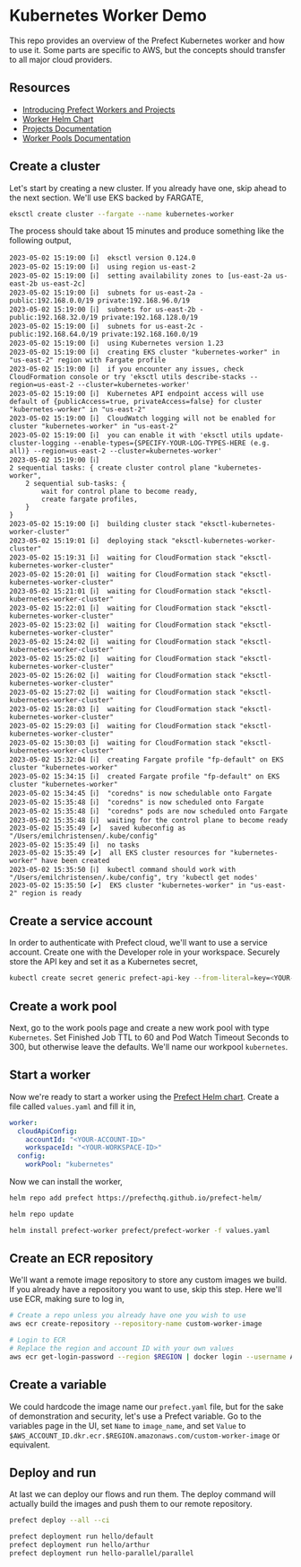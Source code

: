 # Kubernetes Worker Demo

This repo provides an overview of the Prefect Kubernetes worker and how to use it. Some parts are specific to AWS, but the concepts should transfer to all major cloud providers.

## Resources

- [Introducing Prefect Workers and Projects](https://www.prefect.io/guide/blog/introducing-prefect-workers-and-projects/)
- [Worker Helm Chart](https://github.com/PrefectHQ/prefect-helm/tree/main/charts/prefect-worker#prefect-worker)
- [Projects Documentation](https://docs.prefect.io/latest/concepts/projects/)
- [Worker Pools Documentation](https://docs.prefect.io/latest/concepts/work-pools/)

## Create a cluster

Let's start by creating a new cluster. If you already have one, skip ahead to the next section. We'll use EKS backed by FARGATE,

```bash
eksctl create cluster --fargate --name kubernetes-worker
```

The process should take about 15 minutes and produce something like the following output,

```
2023-05-02 15:19:00 [ℹ]  eksctl version 0.124.0
2023-05-02 15:19:00 [ℹ]  using region us-east-2
2023-05-02 15:19:00 [ℹ]  setting availability zones to [us-east-2a us-east-2b us-east-2c]
2023-05-02 15:19:00 [ℹ]  subnets for us-east-2a - public:192.168.0.0/19 private:192.168.96.0/19
2023-05-02 15:19:00 [ℹ]  subnets for us-east-2b - public:192.168.32.0/19 private:192.168.128.0/19
2023-05-02 15:19:00 [ℹ]  subnets for us-east-2c - public:192.168.64.0/19 private:192.168.160.0/19
2023-05-02 15:19:00 [ℹ]  using Kubernetes version 1.23
2023-05-02 15:19:00 [ℹ]  creating EKS cluster "kubernetes-worker" in "us-east-2" region with Fargate profile
2023-05-02 15:19:00 [ℹ]  if you encounter any issues, check CloudFormation console or try 'eksctl utils describe-stacks --region=us-east-2 --cluster=kubernetes-worker'
2023-05-02 15:19:00 [ℹ]  Kubernetes API endpoint access will use default of {publicAccess=true, privateAccess=false} for cluster "kubernetes-worker" in "us-east-2"
2023-05-02 15:19:00 [ℹ]  CloudWatch logging will not be enabled for cluster "kubernetes-worker" in "us-east-2"
2023-05-02 15:19:00 [ℹ]  you can enable it with 'eksctl utils update-cluster-logging --enable-types={SPECIFY-YOUR-LOG-TYPES-HERE (e.g. all)} --region=us-east-2 --cluster=kubernetes-worker'
2023-05-02 15:19:00 [ℹ]
2 sequential tasks: { create cluster control plane "kubernetes-worker",
    2 sequential sub-tasks: {
        wait for control plane to become ready,
        create fargate profiles,
    }
}
2023-05-02 15:19:00 [ℹ]  building cluster stack "eksctl-kubernetes-worker-cluster"
2023-05-02 15:19:01 [ℹ]  deploying stack "eksctl-kubernetes-worker-cluster"
2023-05-02 15:19:31 [ℹ]  waiting for CloudFormation stack "eksctl-kubernetes-worker-cluster"
2023-05-02 15:20:01 [ℹ]  waiting for CloudFormation stack "eksctl-kubernetes-worker-cluster"
2023-05-02 15:21:01 [ℹ]  waiting for CloudFormation stack "eksctl-kubernetes-worker-cluster"
2023-05-02 15:22:01 [ℹ]  waiting for CloudFormation stack "eksctl-kubernetes-worker-cluster"
2023-05-02 15:23:02 [ℹ]  waiting for CloudFormation stack "eksctl-kubernetes-worker-cluster"
2023-05-02 15:24:02 [ℹ]  waiting for CloudFormation stack "eksctl-kubernetes-worker-cluster"
2023-05-02 15:25:02 [ℹ]  waiting for CloudFormation stack "eksctl-kubernetes-worker-cluster"
2023-05-02 15:26:02 [ℹ]  waiting for CloudFormation stack "eksctl-kubernetes-worker-cluster"
2023-05-02 15:27:02 [ℹ]  waiting for CloudFormation stack "eksctl-kubernetes-worker-cluster"
2023-05-02 15:28:03 [ℹ]  waiting for CloudFormation stack "eksctl-kubernetes-worker-cluster"
2023-05-02 15:29:03 [ℹ]  waiting for CloudFormation stack "eksctl-kubernetes-worker-cluster"
2023-05-02 15:30:03 [ℹ]  waiting for CloudFormation stack "eksctl-kubernetes-worker-cluster"
2023-05-02 15:32:04 [ℹ]  creating Fargate profile "fp-default" on EKS cluster "kubernetes-worker"
2023-05-02 15:34:15 [ℹ]  created Fargate profile "fp-default" on EKS cluster "kubernetes-worker"
2023-05-02 15:34:45 [ℹ]  "coredns" is now schedulable onto Fargate
2023-05-02 15:35:48 [ℹ]  "coredns" is now scheduled onto Fargate
2023-05-02 15:35:48 [ℹ]  "coredns" pods are now scheduled onto Fargate
2023-05-02 15:35:48 [ℹ]  waiting for the control plane to become ready
2023-05-02 15:35:49 [✔]  saved kubeconfig as "/Users/emilchristensen/.kube/config"
2023-05-02 15:35:49 [ℹ]  no tasks
2023-05-02 15:35:49 [✔]  all EKS cluster resources for "kubernetes-worker" have been created
2023-05-02 15:35:50 [ℹ]  kubectl command should work with "/Users/emilchristensen/.kube/config", try 'kubectl get nodes'
2023-05-02 15:35:50 [✔]  EKS cluster "kubernetes-worker" in "us-east-2" region is ready
```

## Create a service account

In order to authenticate with Prefect cloud, we'll want to use a service account. Create one with the Developer role in your workspace. Securely store the API key and set it as a Kubernetes secret,

```bash
kubectl create secret generic prefect-api-key --from-literal=key=<YOUR-KEY-HERE>
```

## Create a work pool

Next, go to the work pools page and create a new work pool with type `Kubernetes`. Set Finished Job TTL to 60 and Pod Watch Timeout Seconds to 300, but otherwise leave the defaults. We'll name our workpool `kubernetes`.

## Start a worker

Now we're ready to start a worker using the [Prefect Helm chart](https://github.com/prefecthq/prefect-helm#prefect-worker). Create a file called `values.yaml` and fill it in,

```yaml
worker:
  cloudApiConfig:
    accountId: "<YOUR-ACCOUNT-ID>"
    workspaceId: "<YOUR-WORKSPACE-ID>"
  config:
    workPool: "kubernetes"
```

Now we can install the worker,

```bash
helm repo add prefect https://prefecthq.github.io/prefect-helm/

helm repo update

helm install prefect-worker prefect/prefect-worker -f values.yaml
```

## Create an ECR repository

We'll want a remote image repository to store any custom images we build. If you already have a repository you want to use, skip this step. Here we'll use ECR, making sure to log in,

```bash
# Create a repo unless you already have one you wish to use
aws ecr create-repository --repository-name custom-worker-image

# Login to ECR
# Replace the region and account ID with your own values
aws ecr get-login-password --region $REGION | docker login --username AWS --password-stdin $AWS_ACCOUNT_ID.dkr.ecr.$REGION.amazonaws.com
```

## Create a variable

We could hardcode the image name our `prefect.yaml` file, but for the sake of demonstration and security, let's use a Prefect variable. Go to the variables page in the UI, set `Name` to `image_name`, and set `Value` to `$AWS_ACCOUNT_ID.dkr.ecr.$REGION.amazonaws.com/custom-worker-image` or equivalent.

## Deploy and run

At last we can deploy our flows and run them. The deploy command will actually build the images and push them to our remote repository.

```bash
prefect deploy --all --ci

prefect deployment run hello/default
prefect deployment run hello/arthur
prefect deployment run hello-parallel/parallel
```
